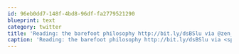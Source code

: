 ```yaml
---
id: 96eb0dd7-148f-4bd8-96df-fa2779521290
blueprint: text
category: twitter
title: 'Reading: the barefoot philosophy http://bit.ly/dsBSlu via @zen_habits'
caption: 'Reading: the barefoot philosophy http://bit.ly/dsBSlu via <span class="username username_linked">@<a href="https://twitter.com/zen_habits" title="Leo Babauta">zen_habits</a></span>'
---
```

